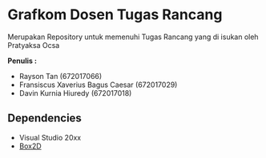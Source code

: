 # Grafkom Dosen Tugas Rancang

Merupakan Repository untuk memenuhi Tugas Rancang yang di isukan oleh Pratyaksa Ocsa 

**Penulis :**
* Rayson Tan    (672017066)
* Fransiscus Xaverius Bagus Caesar    (672017029)
* Davin Kurnia Hiuredy (672017018)

## Dependencies

- Visual Studio 20xx
- [Box2D](https://box2d.org/)
